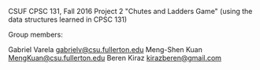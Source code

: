 CSUF CPSC 131, Fall 2016
Project 2
"Chutes and Ladders Game" (using the data structures learned in CPSC 131)

Group members:

Gabriel Varela gabrielv@csu.fullerton.edu
Meng-Shen Kuan MengKuan@csu.fullerton.edu
Beren Kiraz kirazberen@gmail.com	
